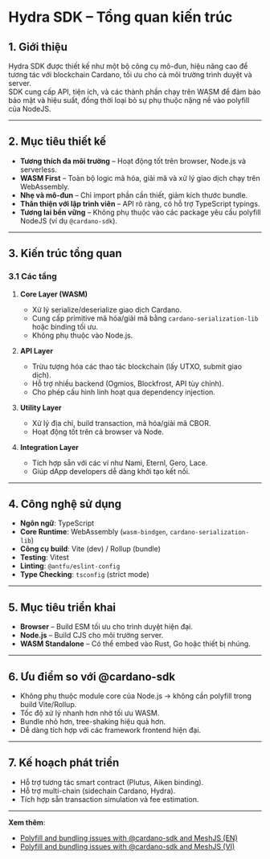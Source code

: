 # Hydra SDK – Tổng quan kiến trúc

## 1. Giới thiệu
Hydra SDK được thiết kế như một bộ công cụ mô-đun, hiệu năng cao để tương tác với blockchain Cardano, tối ưu cho cả môi trường trình duyệt và server.  
SDK cung cấp API, tiện ích, và các thành phần chạy trên WASM để đảm bảo bảo mật và hiệu suất, đồng thời loại bỏ sự phụ thuộc nặng nề vào polyfill của NodeJS.

---

## 2. Mục tiêu thiết kế
- **Tương thích đa môi trường** – Hoạt động tốt trên browser, Node.js và serverless.
- **WASM First** – Toàn bộ logic mã hóa, giải mã và xử lý giao dịch chạy trên WebAssembly.
- **Nhẹ và mô-đun** – Chỉ import phần cần thiết, giảm kích thước bundle.
- **Thân thiện với lập trình viên** – API rõ ràng, có hỗ trợ TypeScript typings.
- **Tương lai bền vững** – Không phụ thuộc vào các package yêu cầu polyfill NodeJS (ví dụ `@cardano-sdk`).

---

## 3. Kiến trúc tổng quan

### 3.1 Các tầng
1. **Core Layer (WASM)**
   - Xử lý serialize/deserialize giao dịch Cardano.
   - Cung cấp primitive mã hóa/giải mã bằng `cardano-serialization-lib` hoặc binding tối ưu.
   - Không phụ thuộc vào Node.js.

2. **API Layer**
   - Trừu tượng hóa các thao tác blockchain (lấy UTXO, submit giao dịch).
   - Hỗ trợ nhiều backend (Ogmios, Blockfrost, API tùy chỉnh).
   - Cho phép cấu hình linh hoạt qua dependency injection.

3. **Utility Layer**
   - Xử lý địa chỉ, build transaction, mã hóa/giải mã CBOR.
   - Hoạt động tốt trên cả browser và Node.

4. **Integration Layer**
   - Tích hợp sẵn với các ví như Nami, Eternl, Gero, Lace.
   - Giúp dApp developers dễ dàng khởi tạo kết nối.

---

## 4. Công nghệ sử dụng
- **Ngôn ngữ**: TypeScript
- **Core Runtime**: WebAssembly (`wasm-bindgen`, `cardano-serialization-lib`)
- **Công cụ build**: Vite (dev) / Rollup (bundle)
- **Testing**: Vitest
- **Linting**: `@antfu/eslint-config`
- **Type Checking**: `tsconfig` (strict mode)

---

## 5. Mục tiêu triển khai
- **Browser** – Build ESM tối ưu cho trình duyệt hiện đại.
- **Node.js** – Build CJS cho môi trường server.
- **WASM Standalone** – Có thể embed vào Rust, Go hoặc thiết bị nhúng.

---

## 6. Ưu điểm so với @cardano-sdk
- Không phụ thuộc module core của Node.js → không cần polyfill trong build Vite/Rollup.
- Tốc độ xử lý nhanh hơn nhờ tối ưu WASM.
- Bundle nhỏ hơn, tree-shaking hiệu quả hơn.
- Dễ dàng tích hợp với các framework frontend hiện đại.

---

## 7. Kế hoạch phát triển
- Hỗ trợ tương tác smart contract (Plutus, Aiken binding).
- Hỗ trợ multi-chain (sidechain Cardano, Hydra).
- Tích hợp sẵn transaction simulation và fee estimation.

---

**Xem thêm**:  
- [Polyfill and bundling issues with @cardano-sdk and MeshJS (EN)](./Polyfill_and_bundling_issues_with_@cardano-sdk_and_MeshJS.md)  
- [Polyfill and bundling issues with @cardano-sdk and MeshJS (VI)](./Polyfill_and_bundling_issues_with_@cardano-sdk_and_MeshJS.vi.md)
